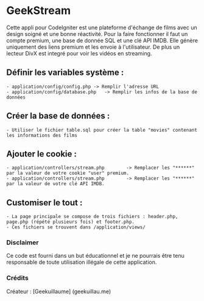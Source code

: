 GeekStream
===

Cette appli pour CodeIgniter est une plateforme d'échange de films avec un design soigné et une bonne réactivité.
Pour la faire fonctionner il faut un compte premium, une base de donnée SQL et une clé API IMDB.
Elle génère uniquement des liens premium et les envoie à l'utilisateur.
De plus un lecteur DivX est integré pour voir les vidéos en streaming. 

## Définir les variables système :


	- application/config/config.php	-> Remplir l'adresse URL
	- application/config/database.php	-> Remplir les infos de la base de données

## Créer la base de données :

	
	- Utiliser le fichier table.sql pour créer la table "movies" contenant les informations des films
	
## Ajouter le cookie :


	- application/controllers/stream.php		-> Remplacer les "******" par la valeur de votre cookie "user" premium.
	- application/controllers/stream.php		-> Remplacer les "******" par la valeur de votre clé API IMDB.
	
## Customiser le tout :


	- La page principale se compose de trois fichiers : header.php, page.php (répété plusieurs fois) et footer.php.
	- Ces fichiers se trouvent dans /application/views/

### Disclaimer

Ce code est fourni dans un but éducationnel et je ne pourrais être tenu responsable de toute utilisation illégale de cette application.

### Crédits

Créateur : [Geekuillaume] (geekuillau.me)